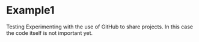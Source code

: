 # Example1
Testing
Experimenting with the use of GitHub to share projects.  In this case the code itself is not important yet.
